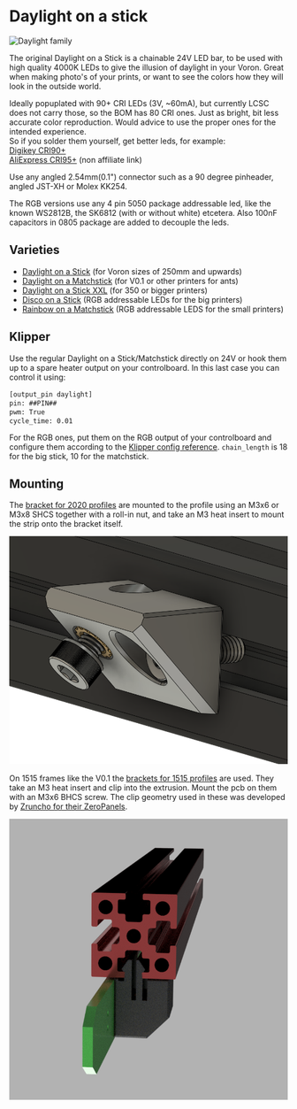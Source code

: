 # Daylight on a stick

![Daylight family](./images/Daylight.png)

The original Daylight on a Stick is a chainable 24V LED bar, to be used with high quality 4000K LEDs to give the illusion of daylight in your Voron. Great when making photo's of your prints, or want to see the colors how they will look in the outside world.  

Ideally popuplated with 90+ CRI LEDs (3V, ~60mA), but currently LCSC does not carry those, so the BOM has 80 CRI ones. Just as bright, bit less accurate color reproduction. Would advice to use the proper ones for the intended experience.  
So if you solder them yourself, get better leds, for example:  
[Digikey CRI90+](https://www.digikey.com/en/products/detail/JB2835AWT-W-U40GA0000-N0000001/2138-JB2835AWT-W-U40GA0000-N0000001CT-ND/10820479)  
[AliExpress CRI95+](https://www.aliexpress.com/item/4000389792048.html) (non affiliate link)

Use any angled 2.54mm(0.1") connector such as a 90 degree pinheader, angled JST-XH or Molex KK254.

The RGB versions use any 4 pin 5050 package addressable led, like the known WS2812B, the SK6812 (with or without white) etcetera. Also 100nF capacitors in 0805 package are added to decouple the leds.

## Varieties

- [Daylight on a Stick](./Daylight_on_a_stick/) (for Voron sizes of 250mm and upwards)
- [Daylight on a Matchstick](./Daylight_on_a_matchstick/) (for V0.1 or other printers for ants)
- [Daylight on a Stick XXL](./Daylight_on_a_stick_XXL/) (for 350 or bigger printers)
- [Disco on a Stick](./Disco_on_a_stick/) (RGB addressable LEDs for the big printers)
- [Rainbow on a Matchstick](./Rainbow_on_a_matchstick/) (RGB addressable LEDS for the small printers)

## Klipper
Use the regular Daylight on a Stick/Matchstick directly on 24V or hook them up to a spare heater output on your controlboard. In this last case you can control it using:

```
[output_pin daylight]
pin: ##PIN##
pwm: True
cycle_time: 0.01
```

For the RGB ones, put them on the RGB output of your controlboard and configure them according to the [Klipper config reference](https://www.klipper3d.org/Config_Reference.html#neopixel). `chain_length` is 18 for the big stick, 10 for the matchstick.

## Mounting

The [bracket for 2020 profiles](./STL/Brackets_2020.stl) are mounted to the profile using an M3x6 or M3x8 SHCS together with a roll-in nut, and take an M3 heat insert to mount the strip onto the bracket itself.  

![bracket_2020](./images/Brackets_2020.png)
  
On 1515 frames like the V0.1 the [brackets for 1515 profiles](./STL/Brackets_1515_x2.stl) are used. They take an M3 heat insert and clip into the extrusion. Mount the pcb on them with an M3x6 BHCS screw.
The clip geometry used in these was developed by [Zruncho for their ZeroPanels](https://github.com/zruncho3d/ZeroPanels).  
  
![bracket_1515_x2](./images/Brackets_1515x2.png)
